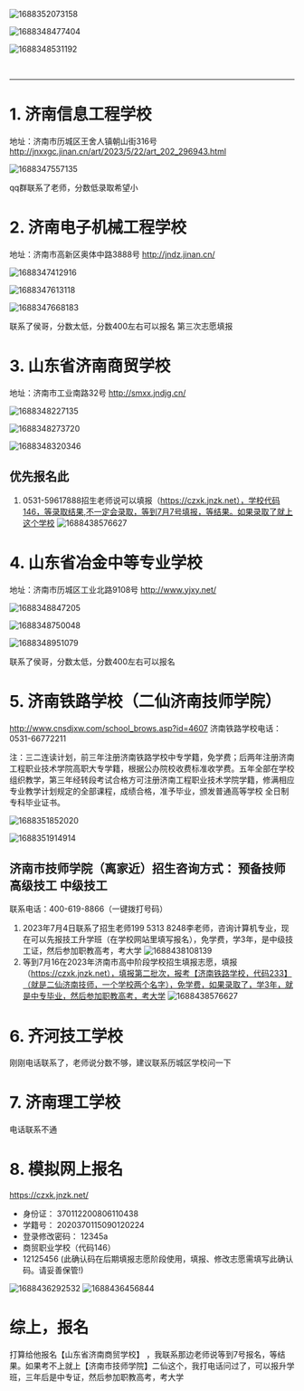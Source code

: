 ![1688352073158](image/middle-school/1688352073158.png)

![1688348477404](image/middle-school/1688348477404.png)

![1688348531192](image/middle-school/1688348531192.png)

<br>

---

# 1. 济南信息工程学校
地址：济南市历城区王舍人镇朝山街316号 
http://jnxxgc.jinan.cn/art/2023/5/22/art_202_296943.html

![1688347557135](image/middle-school/1688347557135.png)

qq群联系了老师，分数低录取希望小

# 2. 济南电子机械工程学校
地址：济南市高新区奥体中路3888号 
http://jndz.jinan.cn/

![1688347412916](image/middle-school/1688347412916.png)

![1688347613118](image/middle-school/1688347613118.png)

![1688347668183](image/middle-school/1688347668183.png)

联系了侯哥，分数太低，分数400左右可以报名
第三次志愿填报

# 3. 山东省济南商贸学校
地址：济南市工业南路32号
http://smxx.jndjg.cn/

![1688348227135](image/middle-school/1688348227135.png)

![1688348273720](image/middle-school/1688348273720.png)

![1688348320346](image/middle-school/1688348320346.png)

## 优先报名此
1. 0531-59617888招生老师说可以填报（https://czxk.jnzk.net），学校代码146，等录取结果,不一定会录取，等到7月7号填报，等结果。如果录取了就上这个学校
![1688438576627](image/middle-school/1688438576627.png)

# 4. 山东省冶金中等专业学校
地址：济南市历城区工业北路9108号
http://www.yjxy.net/

![1688348847205](image/middle-school/1688348847205.png)

![1688348750048](image/middle-school/1688348750048.png)

![1688348951079](image/middle-school/1688348951079.png)

联系了侯哥，分数太低，分数400左右可以报名

# 5. 济南铁路学校（二仙济南技师学院）
http://www.cnsdjxw.com/school_brows.asp?id=4607
济南铁路学校电话：
0531-66772211

注：三二连读计划，前三年注册济南铁路学校中专学籍，免学费；后两年注册济南工程职业技术学院高职大专学籍，根据公办院校收费标准收学费。五年全部在学校组织教学，第三年经转段考试合格方可注册济南工程职业技术学院学籍，修满相应专业教学计划规定的全部课程，成绩合格，准予毕业，颁发普通高等学校 全日制专科毕业证书。

![1688351852020](image/middle-school/1688351852020.png)

![1688351914914](image/middle-school/1688351914914.png)

## 济南市技师学院（离家近）招生咨询方式： 预备技师 高级技工 中级技工
联系电话：400-619-8866（一键拨打号码）
1. 2023年7月4日联系了招生老师199 5313 8248李老师，咨询计算机专业，现在可以先报技工升学班（在学校网站里填写报名），免学费，学3年，是中级技工证，然后参加职教高考，考大学
![1688438108139](image/middle-school/1688438108139.png)
2. 等到7月16在2023年济南市高中阶段学校招生填报志愿，填报（https://czxk.jnzk.net），填报第二批次，报考【济南铁路学校，代码233】（就是二仙济南技师，一个学校两个名字），免学费，如果录取了，学3年，就是中专毕业，然后参加职教高考，考大学
![1688438576627](image/middle-school/1688438576627.png)


# 6. 齐河技工学校
刚刚电话联系了，老师说分数不够，建议联系历城区学校问一下

# 7. 济南理工学校
电话联系不通

# 8. 模拟网上报名 
https://czxk.jnzk.net/
- 身份证： 370112200806110438
- 学籍号： 2020370115090120224
- 登录修改密码： 12345a
- 商贸职业学校（代码146）
- 12125456 (此确认码在后期填报志愿阶段使用，填报、修改志愿需填写此确认码。请妥善保管!)

![1688436292532](image/middle-school/1688436292532.png)
![1688436456844](image/middle-school/1688436456844.png)


# 综上，报名
打算给他报名【山东省济南商贸学校】 ，我联系那边老师说等到7号报名，等结果。如果考不上就上【济南市技师学院】二仙这个，我打电话问过了，可以报升学班，三年后是中专证，然后参加职教高考，考大学
